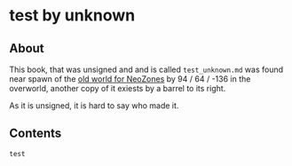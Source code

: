 # test by unknown

## About
This book, that was unsigned and and is called `test_unknown.md` was found near spawn of the [old world for NeoZones](https://mc.neozones.club/#world-1-17-1) by 94 / 64 / -136 in the overworld, another copy of it exiests by a barrel to its right.

As it is unsigned, it is hard to say who made it.

## Contents
```
test
```